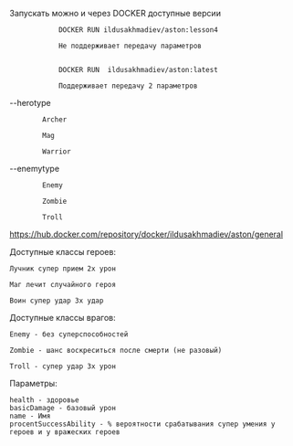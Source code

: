 Запускать можно и через DOCKER доступные версии

                DOCKER RUN ildusakhmadiev/aston:lesson4 

                Не поддерживает передачу параметров
              
                 
                DOCKER RUN  ildusakhmadiev/aston:latest
 
                Поддерживает передачу 2 параметров	
   
--herotype

     		Archer
        
			Mag
   
   			Warrior
      
--enemytype

			Enemy
   
   			Zombie
      
      		Troll
    		
	
https://hub.docker.com/repository/docker/ildusakhmadiev/aston/general


Доступные классы героев:

	Лучник супер прием 2х урон

	Маг лечит случайного героя

	Воин супер удар 3х удар


Доступные классы врагов:

	Enemy - без суперспособностей

	Zombie - шанс воскреситься после смерти (не разовый)

	Troll - супер удар 3х урон


Параметры:


	health - здоровье
	basicDamage - базовый урон
	name - Имя
	procentSuccessAbility - % вероятности срабатывания супер умения у героев и у вражеских героев
